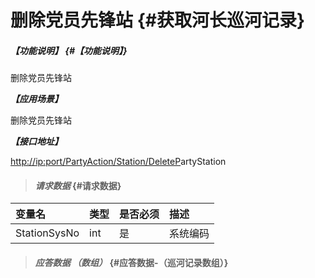# 删除党员先锋站 {#获取河长巡河记录}

##### _【功能说明】_ {#【功能说明】}

删除党员先锋站

_**【应用场景】**_

删除党员先锋站

_**【接口地址】**_

[http://ip:port/PartyAction/Station/DeleteP](http://ip:port/HMQuery/PatrolRiver/GetPatrolRivers)artyStation

> #### _请求数据_ {#请求数据}

| 变量名 | 类型 | 是否必须 | 描述 |
| :--- | :--- | :--- | :--- |
| StationSysNo | int | 是 | 系统编码 |

> #### _应答数据 （数组）_ {#应答数据-（巡河记录数组）}



